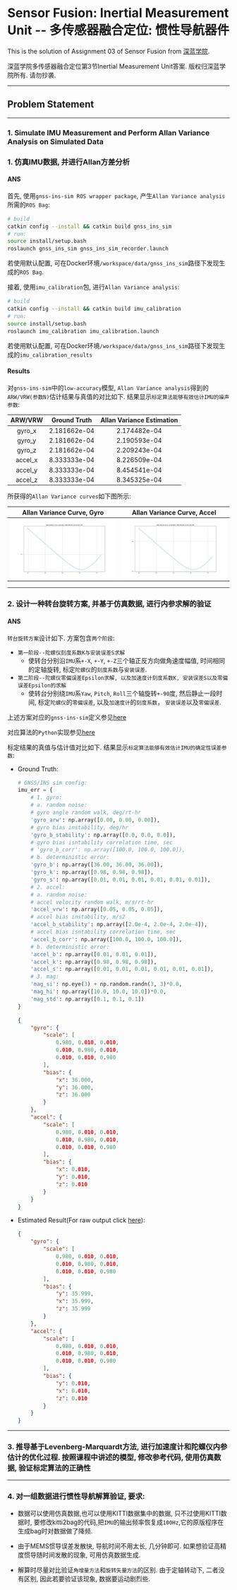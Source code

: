 # Sensor Fusion: Inertial Measurement Unit -- 多传感器融合定位: 惯性导航器件

This is the solution of Assignment 03 of Sensor Fusion from [深蓝学院](https://www.shenlanxueyuan.com/course/261).

深蓝学院多传感器融合定位第3节Inertial Measurement Unit答案. 版权归深蓝学院所有. 请勿抄袭.

---

## Problem Statement

---

### 1. Simulate IMU Measurement and Perform Allan Variance Analysis on Simulated Data
### 1. 仿真IMU数据, 并进行Allan方差分析

#### ANS

首先, 使用`gnss-ins-sim ROS wrapper package`, 产生`Allan Variance analysis`所需的`ROS Bag`:

```bash
# build
catkin config --install && catkin build gnss_ins_sim
# run:
source install/setup.bash
roslaunch gnss_ins_sim gnss_ins_sim_recorder.launch
```

若使用默认配置, 可在Docker环境`/workspace/data/gnss_ins_sim`路径下发现生成的`ROS Bag`.

接着, 使用`imu_calibration`包, 进行`Allan Variance analysis`:

```bash
# build
catkin config --install && catkin build imu_calibration
# run:
source install/setup.bash
roslaunch imu_calibration imu_calibration.launch
```

若使用默认配置, 可在Docker环境`/workspace/data/gnss_ins_sim`路径下发现生成的`imu_calibration_results`

#### Results 

对`gnss-ins-sim`中的`low-accuracy`模型, `Allan Variance analysis`得到的`ARW/VRW(参数N)`估计结果与真值的对比如下. 结果显示`标定算法能够有效估计IMU的噪声参数`:

| ARW/VRW | Ground Truth | Allan Variance Estimation |
|:-------:|:------------:|:-------------------------:|
|  gyro_x | 2.181662e-04 |        2.174482e-04       |
|  gyro_y | 2.181662e-04 |        2.190593e-04       |
|  gyro_z | 2.181662e-04 |        2.209243e-04       |
| accel_x | 8.333333e-04 |        8.226509e-04       |
| accel_y | 8.333333e-04 |        8.454541e-04       |
| accel_z | 8.333333e-04 |        8.345325e-04       |

所获得的`Allan Variance curves`如下图所示:

Allan Variance Curve, Gyro |Allan Variance Curve, Accel
:-------------------------:|:-------------------------:
![Allan Variance Curve, Gyro](doc/01-allan-variance-curve--gyro.png)  |  ![Allan Variance Curve, Accel](doc/01-allan-variance-curve--acc.png)

--- 

### 2. 设计一种转台旋转方案, 并基于仿真数据, 进行内参求解的验证

#### ANS

`转台旋转方案`设计如下. 方案包含`两个阶段`:

* `第一阶段--陀螺仪刻度系数K与安装误差S求解` 
    * 使转台分别沿`IMU`系`+-X`, `+-Y`, `+-Z`三个轴正反方向做角速度幅值, 时间相同的定轴旋转, 标定`陀螺仪`的`刻度系数`与`安装误差`.
* `第二阶段--陀螺仪零偏误差Epsilon求解, 以及加速度计刻度系数K, 安装误差S以及零偏误差Epsilon的求解`
    * 使转台分别绕`IMU`系`Yaw`, `Pitch`, `Roll`三个轴旋转`+-90`度, 然后静止一段时间, 标定`陀螺仪`的`零偏误差`, 以及`加速度计`的`刻度系数`， `安装误差`以及`零偏误差`.

上述方案对应的`gnss-ins-sim`定义参见[here](src/gnss_ins_sim/config/motion_def/deterministic_error_calib_gyro.csv)

对应算法的`Python`实现参见[here](src/imu_calibration/scripts/estimate_deterministic_error.py#L125)

标定结果的真值与估计值对比如下. 结果显示`标定算法能够有效估计IMU的确定性误差参数`:

* Ground Truth:

    ```python
    # GNSS/INS sim config:
    imu_err = {
        # 1. gyro:
        # a. random noise:
        # gyro angle random walk, deg/rt-hr
        'gyro_arw': np.array([0.00, 0.00, 0.00]),
        # gyro bias instability, deg/hr
        'gyro_b_stability': np.array([0.0, 0.0, 0.0]),
        # gyro bias isntability correlation time, sec
        # 'gyro_b_corr': np.array([100.0, 100.0, 100.0]),
        # b. deterministic error:
        'gyro_b': np.array([36.00, 36.00, 36.00]),
        'gyro_k': np.array([0.98, 0.98, 0.98]),
        'gyro_s': np.array([0.01, 0.01, 0.01, 0.01, 0.01, 0.01]),
        # 2. accel:
        # a. random noise:
        # accel velocity random walk, m/s/rt-hr
        'accel_vrw': np.array([0.05, 0.05, 0.05]),
        # accel bias instability, m/s2
        'accel_b_stability': np.array([2.0e-4, 2.0e-4, 2.0e-4]),
        # accel bias isntability correlation time, sec
        'accel_b_corr': np.array([100.0, 100.0, 100.0]),
        # b. deterministic error:
        'accel_b': np.array([0.01, 0.01, 0.01]),
        'accel_k': np.array([0.98, 0.98, 0.98]),
        'accel_s': np.array([0.01, 0.01, 0.01, 0.01, 0.01, 0.01]),
        # 3. mag:
        'mag_si': np.eye(3) + np.random.randn(3, 3)*0.0, 
        'mag_hi': np.array([10.0, 10.0, 10.0])*0.0,
        'mag_std': np.array([0.1, 0.1, 0.1])
    }
    ```

    ```json
    {
        "gyro": {
            "scale": [
                0.980, 0.010, 0.010, 
                0.010, 0.980, 0.010, 
                0.010, 0.010, 0.980
            ], 
            "bias": {
                "x": 36.000,
                "y": 36.000, 
                "z": 36.000
            }
        },
        "accel": {
            "scale": [
                0.980, 0.010, 0.010, 
                0.010, 0.980, 0.010, 
                0.010, 0.010, 0.980
            ], 
            "bias": {
                "x": 0.010,
                "y": 0.010, 
                "z": 0.010
            }
        }
    }
    ```

* Estimated Result(For raw output click [here](doc/02-separated-calibration-results.json)):

    ```json
    {
        "gyro": {
            "scale": [
                0.980, 0.010, 0.010, 
                0.010, 0.980, 0.010, 
                0.010, 0.010, 0.980
            ], 
            "bias": {
                "y": 35.999, 
                "x": 35.999, 
                "z": 35.999
            }
        }, 
        "accel": {
            "scale": [
                0.980, 0.010, 0.010, 
                0.010, 0.980, 0.010, 
                0.010, 0.010, 0.980
            ], 
            "bias": {
                "y": 0.010, 
                "x": 0.010, 
                "z": 0.010
            }
        }
    }
    ```

---

### 3. 推导基于Levenberg-Marquardt方法, 进行加速度计和陀螺仪内参估计的优化过程. 按照课程中讲述的模型, 修改参考代码, 使用仿真数据, 验证标定算法的正确性

---

### 4. 对一组数据进行惯性导航解算验证, 要求:

* 数据可以使用仿真数据,也可以使用KITTI数据集中的数据, 只不过使用KITTI数据时, 要修改kitti2bag的代码,把`IMU`的输出频率恢复成`100Hz`,它的原版程序在生成bag时对数据做了降频.

* 由于MEMS惯导误差发散快, 导航时间不用太长, 几分钟即可. 如果想验证高精度惯导随时间发散的现象, 可用仿真数据生成.

* 解算时尽量对比验证`角增量方法`和`旋转矢量方法`的区别. 由于定轴转动下, 二者没有区别, 因此若要验证该现象, 数据要运动剧烈些.
